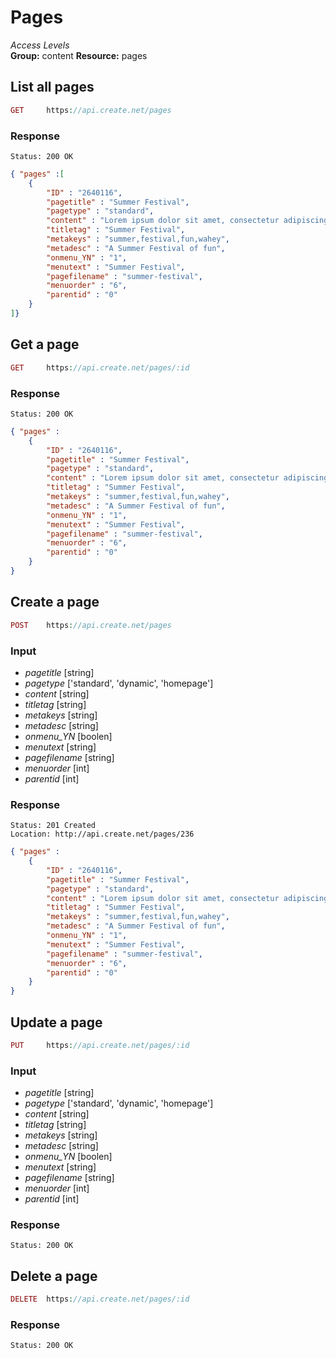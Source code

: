Pages
=============

*Access Levels*    
__Group:__ content
__Resource:__ pages

List all pages
-------------------

```php
GET 	https://api.create.net/pages
```

### Response

```console
Status: 200 OK
```

```json
{ "pages" :[ 
	{
		"ID" : "2640116",
		"pagetitle" : "Summer Festival",
		"pagetype" : "standard",
		"content" : "Lorem ipsum dolor sit amet, consectetur adipiscing elit. Duis vitae libero ut odio consequat tempor...",
		"titletag" : "Summer Festival",
		"metakeys" : "summer,festival,fun,wahey",
		"metadesc" : "A Summer Festival of fun",
		"onmenu_YN" : "1",
		"menutext" : "Summer Festival",
		"pagefilename" : "summer-festival",
		"menuorder" : "6",
		"parentid" : "0"
	}
]}
```

Get a page
----------

```php
GET 	https://api.create.net/pages/:id
```

### Response

```console
Status: 200 OK
```

```json
{ "pages" : 
	{
		"ID" : "2640116",
		"pagetitle" : "Summer Festival",
		"pagetype" : "standard",
		"content" : "Lorem ipsum dolor sit amet, consectetur adipiscing elit. Duis vitae libero ut odio consequat tempor...",
		"titletag" : "Summer Festival",
		"metakeys" : "summer,festival,fun,wahey",
		"metadesc" : "A Summer Festival of fun",
		"onmenu_YN" : "1",
		"menutext" : "Summer Festival",
		"pagefilename" : "summer-festival",
		"menuorder" : "6",
		"parentid" : "0"
	}
}
```

Create a page
-------------

```php
POST 	https://api.create.net/pages
```

### Input

* *pagetitle* [string]
* *pagetype* ['standard', 'dynamic', 'homepage']
* *content* [string]
* *titletag* [string]
* *metakeys* [string]
* *metadesc* [string]
* *onmenu_YN* [boolen]
* *menutext* [string]
* *pagefilename* [string]
* *menuorder* [int]
* *parentid* [int]

### Response

```console
Status: 201 Created
Location: http://api.create.net/pages/236
```

```json
{ "pages" : 
	{
		"ID" : "2640116",
		"pagetitle" : "Summer Festival",
		"pagetype" : "standard",
		"content" : "Lorem ipsum dolor sit amet, consectetur adipiscing elit. Duis vitae libero ut odio consequat tempor...",
		"titletag" : "Summer Festival",
		"metakeys" : "summer,festival,fun,wahey",
		"metadesc" : "A Summer Festival of fun",
		"onmenu_YN" : "1",
		"menutext" : "Summer Festival",
		"pagefilename" : "summer-festival",
		"menuorder" : "6",
		"parentid" : "0"
	}
}
```

Update a page
-------------

```php
PUT 	https://api.create.net/pages/:id
```

### Input

* *pagetitle* [string]
* *pagetype* ['standard', 'dynamic', 'homepage']
* *content* [string]
* *titletag* [string]
* *metakeys* [string]
* *metadesc* [string]
* *onmenu_YN* [boolen]
* *menutext* [string]
* *pagefilename* [string]
* *menuorder* [int]
* *parentid* [int]

### Response

```console
Status: 200 OK
```

Delete a page
-------------

```php
DELETE 	https://api.create.net/pages/:id
```

### Response

```console
Status: 200 OK
```